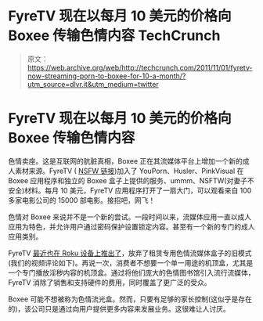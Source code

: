 # FyreTV 现在以每月 10 美元的价格向 Boxee 传输色情内容 TechCrunch

> 原文：<https://web.archive.org/web/http://techcrunch.com/2011/11/01/fyretv-now-streaming-porn-to-boxee-for-10-a-month/?utm_source=dlvr.it&utm_medium=twitter>

# FyreTV 现在以每月 10 美元的价格向 Boxee 传输色情内容

色情卖座。这是互联网的肮脏真相，Boxee 正在其流媒体平台上增加一个新的成人素材来源。FyreTV ( [NSFW 链接](https://web.archive.org/web/20230203163917/http://www.fyretv.com/))加入了 YouPorn、Husler、PinkVisual 在 Boxee 应用程序和独立的 Boxee 盒子上提供的服务、ummm、NSFTW(对妻子不安全)材料。每月 10 美元，FyreTV 应用程序打开了一扇大门，可以观看来自 100 多家电影公司的 15000 部电影。接招吧，网飞！

色情对 Boxee 来说并不是一个新的尝试。一段时间以来，流媒体应用一直以成人应用为特色，并允许用户通过密码保护设置锁定内容。甚至有一个新的专门的成人应用类别。

FyreTV [最近也在 Roku 设备上推出了](https://web.archive.org/web/20230203163917/http://gigaom.com/video/boxee-porn-fyretv/)，放弃了租赁专用色情流媒体盒子的旧模式(我们的视频评论如下)。再说一次，消费者不想要一个单一用途的机顶盒，尤其是一个专门播放淫秽内容的机顶盒。通过将他们庞大的色情图书馆引入流行流媒体，FyreTV 消除了销售和支持硬件的费用，同时覆盖了更广泛的受众。

Boxee 可能不想被称为色情流光盒。然而，只要有足够的家长控制(这似乎是存在的)，该公司只是通过向用户提供更多内容来发展业务。这很难让人讨厌。